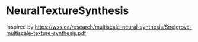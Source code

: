 # NeuralTextureSynthesis

Inspired by https://wxs.ca/research/multiscale-neural-synthesis/Snelgrove-multiscale-texture-synthesis.pdf
